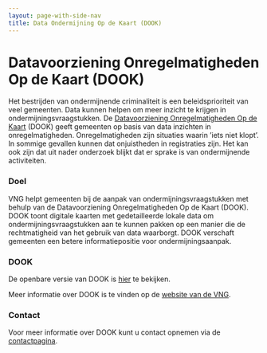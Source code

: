 ```yaml
---
layout: page-with-side-nav
title: Data Ondermijning Op de Kaart (DOOK)  
---
```

# Datavoorziening Onregelmatigheden Op de Kaart (DOOK)

Het bestrijden van ondermijnende criminaliteit is een beleidsprioriteit van veel gemeenten. Data kunnen helpen om meer inzicht te krijgen in ondermijningsvraagstukken. De [Datavoorziening Onregelmatigheden Op de Kaart](https://dook.vng.nl/) (DOOK) geeft gemeenten op basis van data inzichten in onregelmatigheden. Onregelmatigheden zijn situaties waarin ’iets niet klopt’. In sommige gevallen kunnen dat onjuistheden in registraties zijn. Het kan ook zijn dat uit nader onderzoek blijkt dat er sprake is van ondermijnende activiteiten.

### Doel
VNG helpt gemeenten bij de aanpak van ondermijningsvraagstukken met behulp van de Datavoorziening Onregelmatigheden Op de Kaart (DOOK). DOOK toont digitale kaarten met gedetailleerde lokale data om ondermijningsvraagstukken aan te kunnen pakken op een manier die de rechtmatigheid van het gebruik van data waarborgt. DOOK verschaft gemeenten een betere informatiepositie voor ondermijningsaanpak.

### DOOK
De openbare versie van DOOK is [hier](https://dook.vng.nl/) te bekijken.

Meer informatie over DOOK is te vinden op de [website van de VNG](https://vng.nl/projecten/datavoorziening-onregelmatigheden-op-de-kaart-ondermijning).

### Contact
Voor meer informatie over DOOK kunt u contact opnemen via de [contactpagina](./contact).
